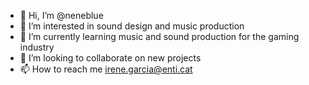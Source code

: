 - 👋 Hi, I’m @neneblue
- 👀 I’m interested in sound design and music production
- 🌱 I’m currently learning music and sound production for the gaming industry
- 💞️ I’m looking to collaborate on new projects
- 📫 How to reach me irene.garcia@enti.cat

<!---
neneblue/neneblue is a ✨ special ✨ repository because its `README.md` (this file) appears on your GitHub profile.
You can click the Preview link to take a look at your changes.
--->
